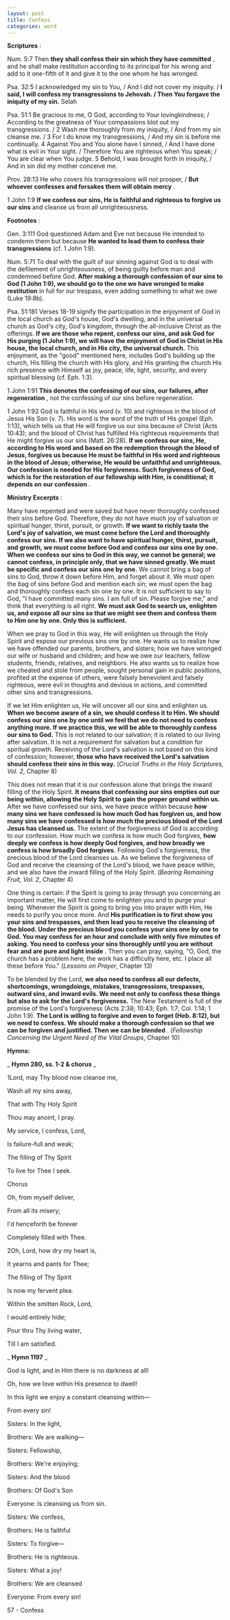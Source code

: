 ```yaml
---
layout: post
title: Confess
categories: word
---
```


**Scriptures** :

Num. 5:7 Then **they shall confess their sin which they have committed** , and he shall make restitution according to its principal for his wrong and add to it one-fifth of it and give it to the one whom he has wronged.

Psa. 32:5 I acknowledged my sin to You, / And I did not cover my iniquity. / **I said, I will confess my transgressions to Jehovah. / Then You forgave the iniquity of my sin.** Selah

Psa. 51:1 Be gracious to me, O God, according to Your lovingkindness; / According to the greatness of Your compassions blot out my transgressions. / 2 Wash me thoroughly from my iniquity, / And from my sin cleanse me. / 3 For I do know my transgressions, / And my sin is before me continually. 4 Against You and You alone have I sinned, / And I have done what is evil in Your sight. / Therefore You are righteous when You speak; / You are clear when You judge. 5 Behold, I was brought forth in iniquity, / And in sin did my mother conceive me.

Prov. 28:13 He who covers his transgressions will not prosper, / **But whoever confesses and forsakes them will obtain mercy** .

1 John 1:9 **If we confess our sins, He is faithful and righteous to forgive us our sins** and cleanse us from all unrighteousness.

**Footnotes** :

Gen. 3:111 God questioned Adam and Eve not because He intended to condemn them but because **He wanted to lead them to confess their transgressions** (cf. 1 John 1:9).

Num. 5:71 To deal with the guilt of our sinning against God is to deal with the defilement of unrighteousness, of being guilty before man and condemned before God. **After making a thorough confession of our sins to God (1 John 1:9), we should go to the one we have wronged to make restitution** in full for our trespass, even adding something to what we owe (Luke 19:8b).

Psa. 51:181 Verses 18-19 signify the participation in the enjoyment of God in the local church as God's house, God's dwelling, and in the universal church as God's city, God's kingdom, through the all-inclusive Christ as the offerings. **If we are those who repent, confess our sins, and ask God for His purging (1 John 1:9), we will have the enjoyment of God in Christ in His house, the local church, and in His city, the universal church.** This enjoyment, as the "good" mentioned here, includes God's building up the church, His filling the church with His glory, and His granting the church His rich presence with Himself as joy, peace, life, light, security, and every spiritual blessing (cf. Eph. 1:3).

1 John 1:91 **This denotes the confessing of our sins, our failures, after regeneration** , not the confessing of our sins before regeneration.

1 John 1:92 God is faithful in His word (v. 10) and righteous in the blood of Jesus His Son (v. 7). His word is the word of the truth of His gospel (Eph. 1:13), which tells us that He will forgive us our sins because of Christ (Acts 10:43); and the blood of Christ has fulfilled His righteous requirements that He might forgive us our sins (Matt. 26:28). **If we confess our sins, He, according to His word and based on the redemption through the blood of Jesus, forgives us because He must be faithful in His word and righteous in the blood of Jesus; otherwise, He would be unfaithful and unrighteous. Our confession is needed for His forgiveness. Such forgiveness of God, which is for the restoration of our fellowship with Him, is conditional; it depends on our confession** .

**Ministry Excerpts** :

Many have repented and were saved but have never thoroughly confessed their sins before God. Therefore, they do not have much joy of salvation or spiritual hunger, thirst, pursuit, or growth. **If we want to richly taste the Lord's joy of salvation, we must come before the Lord and thoroughly confess our sins. If we also want to have spiritual hunger, thirst, pursuit, and growth, we must come before God and confess our sins one by one. When we confess our sins to God in this way, we cannot be general; we cannot confess, in principle only, that we have sinned greatly. We must be specific and confess our sins one by one.** We cannot bring a bag of sins to God, throw it down before Him, and forget about it. We must open the bag of sins before God and mention each sin; we must open the bag and thoroughly confess each sin one by one. It is not sufficient to say to God, "I have committed many sins. I am full of sin. Please forgive me," and think that everything is all right. **We must ask God to search us, enlighten us, and expose all our sins so that we might see them and confess them to Him one by one. Only this is sufficient.**

When we pray to God in this way, He will enlighten us through the Holy Spirit and expose our previous sins one by one. He wants us to realize how we have offended our parents, brothers, and sisters; how we have wronged our wife or husband and children; and how we owe our teachers, fellow students, friends, relatives, and neighbors. He also wants us to realize how we cheated and stole from people, sought personal gain in public positions, profited at the expense of others, were falsely benevolent and falsely righteous, were evil in thoughts and devious in actions, and committed other sins and transgressions.

If we let Him enlighten us, He will uncover all our sins and enlighten us. **When we become aware of a sin, we should confess it to Him. We should confess our sins one by one until we feel that we do not need to confess anything more. If we practice this, we will be able to thoroughly confess our sins to God.** This is not related to our salvation; it is related to our living after salvation. It is not a requirement for salvation but a condition for spiritual growth. Receiving of the Lord's salvation is not based on this kind of confession; however, **those who have received the Lord's salvation should confess their sins in this way.** (_Crucial Truths in the Holy Scriptures, Vol. 2_, Chapter 8)

This does not mean that it is our confession alone that brings the inward filling of the Holy Spirit. **It means that confessing our sins empties out our being within, allowing the Holy Spirit to gain the proper ground within us.** After we have confessed our sins, we have peace within because **how many sins we have confessed is how much God has forgiven us, and how many sins we have confessed is how much the precious blood of the Lord Jesus has cleansed us.** The extent of the forgiveness of God is according to our confession. How much we confess is how much God forgives, **how deeply we confess is how deeply God forgives, and how broadly we confess is how broadly God forgives.** Following God's forgiveness, the precious blood of the Lord cleanses us. As we believe the forgiveness of God and receive the cleansing of the Lord's blood, we have peace within, and we also have the inward filling of the Holy Spirit. (_Bearing Remaining Fruit, Vol. 2_, Chapter 4)

One thing is certain: if the Spirit is going to pray through you concerning an important matter, He will first come to enlighten you and to purge your being. Whenever the Spirit is going to bring you into prayer with Him, He needs to purify you once more. And **His purification is to first show you your sins and trespasses, and then lead you to receive the cleansing of the blood. Under the precious blood you confess your sins one by one to God. You may confess for an hour and conclude with only five minutes of asking. You need to confess your sins thoroughly until you are without fear and are pure and light inside** . Then you can pray, saying, "O, God, the church has a problem here, the work has a difficulty here, etc. I place all these before You." (_Lessons on Prayer_, Chapter 13)

To be blended by the Lord, **we also need to confess all our defects, shortcomings, wrongdoings, mistakes, transgressions, trespasses, outward sins, and inward evils. We need not only to confess these things but also to ask for the Lord's forgiveness.** The New Testament is full of the promise of the Lord's forgiveness (Acts 2:38; 10:43; Eph. 1:7; Col. 1:14; 1 John 1:9). **The Lord is willing to forgive and even to forget (Heb. 8:12), but we need to confess. We should make a thorough confession so that we can be forgiven and justified. Then we can be blended** . (_Fellowship Concerning the Urgent Need of the Vital Groups_, Chapter 10)

**Hymns:**

_ **Hymn 280, ss. 1-2 & chorus** _

1Lord, may Thy blood now cleanse me,

Wash all my sins away,

That with Thy Holy Spirit

Thou may anoint, I pray.

My service, I confess, Lord,

Is failure-full and weak;

The filling of Thy Spirit

To live for Thee I seek.

Chorus

Oh, from myself deliver,

From all its misery;

I'd henceforth be forever

Completely filled with Thee.

2Oh, Lord, how dry my heart is,

It yearns and pants for Thee;

The filling of Thy Spirit

Is now my fervent plea.

Within the smitten Rock, Lord,

I would entirely hide;

Pour thru Thy living water,

Till I am satisfied.

_ **Hymn 1197** _

God is light, and in Him there is no darkness at all!

Oh, how we love within His presence to dwell!

In this light we enjoy a constant cleansing within—

From every sin!

Sisters: In the light,

Brothers: We are walking—

Sisters: Fellowship,

Brothers: We're enjoying;

Sisters: And the blood

Brothers: Of God's Son

Everyone: Is cleansing us from sin.

Sisters: We confess,

Brothers: He is faithful

Sisters: To forgive—

Brothers: He is righteous.

Sisters: What a joy!

Brothers: We are cleansed

Everyone: From every sin!

57 - Confess
